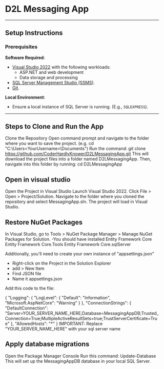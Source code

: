 # D2L Messaging App

---

## **Setup Instructions**

### Prerequisites
 **Software Required**:
   - [Visual Studio 2022](https://visualstudio.microsoft.com/) with the following workloads:
     - ASP.NET and web development
     - Data storage and processing
   - [SQL Server Management Studio (SSMS)](https://learn.microsoft.com/en-us/sql/ssms/download-sql-server-management-studio-ssms).
   - [Git](https://git-scm.com/).

 **Local Environment**:
   - Ensure a local instance of SQL Server is running. (E.g., `SQLEXPRESS`).

---

## Steps to Clone and Run the App
Clone the Repository
Open command prompt and navigate to the folder where you want to save the project. 
(e.g. cd "C:\Users\<YourUsername>\Documents")
Run the command: git clone https://github.com/CoderHardlyKnower/D2LMessagingApp.git
This will download the project files into a folder named D2LMessagingApp. 
Then, navigate into this folder by running:  cd D2LMessagingApp

## Open in visual studio
Open the Project in Visual Studio
Launch Visual Studio 2022.
Click File > Open > Project/Solution.
Navigate to the folder where you cloned the repository and select MessagingApp.sln.
The project will load in Visual Studio.

## Restore NuGet Packages
In Visual Studio, go to Tools > NuGet Package Manager > Manage NuGet Packages for Solution.
-You should have installed
Entity Framework Core
Entity Framework Core.Tools
Entity Framework Core.sqlServer

Additionally, you'll need to create your own instance of "appsettings.json"
- Right-click on the Project in the Solution Explorer
- add > New Item
- Find JSON file
- Name it appsettings.json

Add this code to the file:

{
  "Logging": {
    "LogLevel": {
      "Default": "Information",
      "Microsoft.AspNetCore": "Warning"
    }
  },
  "ConnectionStrings": {
    "DefaultConnection": "Server=YOUR_SERVER_NAME_HERE;Database=MessagingAppDB;Trusted_Connection=True;MultipleActiveResultSets=true;TrustServerCertificate=True"
  },
  "AllowedHosts": "*"
}
IMPORTANT:
Replace "YOUR_SERVER_NAME_HERE" with your sql server name

## Apply database migrations
Open the Package Manager Console 
Run this command: Update-Database
This will set up the MessagingAppDB database in your local SQL Server.
